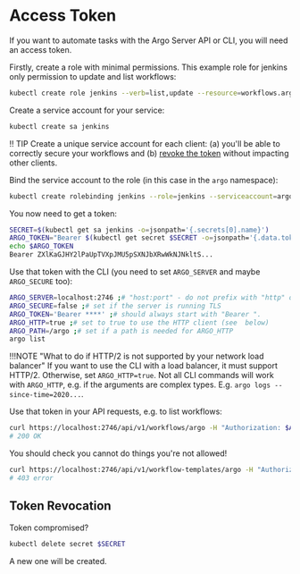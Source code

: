# Access Token

If you want to automate tasks with the Argo Server API or CLI, you will need an access token. 

Firstly, create a role with minimal permissions. This example role for jenkins only permission to update and list workflows:

```sh
kubectl create role jenkins --verb=list,update --resource=workflows.argoproj.io 
```

Create a service account for your service:

```sh
kubectl create sa jenkins
```

!! TIP
    Create a unique service account for each client: (a) you'll be able to correctly secure your workflows and (b) [revoke the token](#token-revocation) without impacting other clients. 

Bind the service account to the role (in this case in the `argo` namespace):

```sh
kubectl create rolebinding jenkins --role=jenkins --serviceaccount=argo:jenkins
```

You now need to get a token:

```sh
SECRET=$(kubectl get sa jenkins -o=jsonpath='{.secrets[0].name}')
ARGO_TOKEN="Bearer $(kubectl get secret $SECRET -o=jsonpath='{.data.token}' | base64 --decode)"
echo $ARGO_TOKEN
Bearer ZXlKaGJHY2lPaUpTVXpJMU5pSXNJbXRwWkNJNkltS...
```

Use that token with the CLI (you need to set `ARGO_SERVER` and maybe `ARGO_SECURE` too):

```sh
ARGO_SERVER=localhost:2746 ;# "host:port" - do not prefix with "http" or "https"
ARGO_SECURE=false ;# set if the server is running TLS 
ARGO_TOKEN='Bearer ****' ;# should always start with "Bearer ".
ARGO_HTTP=true ;# set to true to use the HTTP client (see  below)
ARGO_PATH=/argo ;# set if a path is needed for ARGO_HTTP
argo list
```

!!!NOTE "What to do if HTTP/2 is not supported by your network load balancer"
    If you want to use the CLI with a load balancer, it must support HTTP/2. Otherwise, set `ARGO_HTTP=true`.
    Not all CLI commands will work with `ARGO_HTTP`, e.g. if the arguments are complex types. E.g. `argo logs --since-time=2020...`. 

Use that token in your API requests, e.g. to list workflows:

```sh
curl https://localhost:2746/api/v1/workflows/argo -H "Authorization: $ARGO_TOKEN"
# 200 OK
```

You should check you cannot do things you're not allowed!

```sh
curl https://localhost:2746/api/v1/workflow-templates/argo -H "Authorization: $ARGO_TOKEN"
# 403 error
```

## Token Revocation

Token compromised?

```sh
kubectl delete secret $SECRET
```

A new one will be created.
